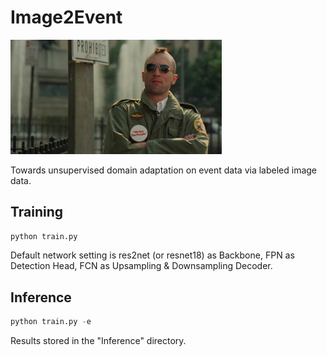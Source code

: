 # Image2Event

<img src="Taxi.Driver.1976.HR-HDTV.jpg" alt="BGM" style="zoom: 33%;" />

Towards unsupervised domain adaptation on event data via labeled image data.

## Training

```python
python train.py
```

Default network setting is res2net (or resnet18) as Backbone, FPN as Detection Head, FCN as Upsampling & Downsampling Decoder.

## Inference

```python
python train.py -e
```

Results stored in the "Inference" directory.
